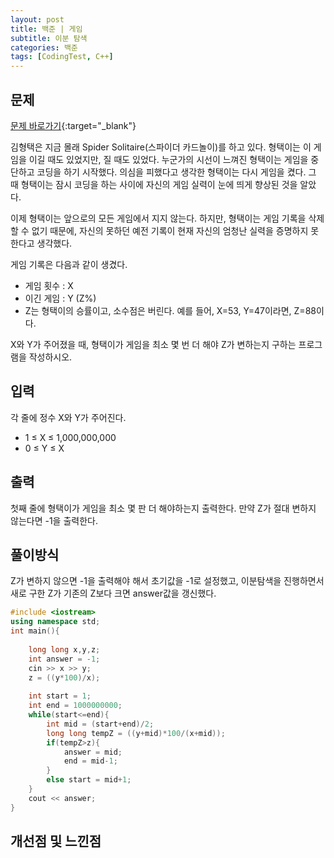```yaml
---
layout: post
title: 백준 | 게임
subtitle: 이분 탐색
categories: 백준
tags: [CodingTest, C++]
---
```


## 문제
[문제 바로가기](https://www.acmicpc.net/problem/1072){:target="_blank"}

김형택은 지금 몰래 Spider Solitaire(스파이더 카드놀이)를 하고 있다. 형택이는 이 게임을 이길 때도 있었지만, 질 때도 있었다. 누군가의 시선이 느껴진 형택이는 게임을 중단하고 코딩을 하기 시작했다. 의심을 피했다고 생각한 형택이는 다시 게임을 켰다. 그 때 형택이는 잠시 코딩을 하는 사이에 자신의 게임 실력이 눈에 띄게 향상된 것을 알았다.

이제 형택이는 앞으로의 모든 게임에서 지지 않는다. 하지만, 형택이는 게임 기록을 삭제 할 수 없기 때문에, 자신의 못하던 예전 기록이 현재 자신의 엄청난 실력을 증명하지 못한다고 생각했다.

게임 기록은 다음과 같이 생겼다.

- 게임 횟수 : X
- 이긴 게임 : Y (Z%)
- Z는 형택이의 승률이고, 소수점은 버린다. 예를 들어, X=53, Y=47이라면, Z=88이다.

X와 Y가 주어졌을 때, 형택이가 게임을 최소 몇 번 더 해야 Z가 변하는지 구하는 프로그램을 작성하시오.

## 입력

각 줄에 정수 X와 Y가 주어진다.
- 1 ≤ X ≤ 1,000,000,000
- 0 ≤ Y ≤ X

## 출력

첫째 줄에 형택이가 게임을 최소 몇 판 더 해야하는지 출력한다. 만약 Z가 절대 변하지 않는다면 -1을 출력한다.


## 풀이방식
  Z가 변하지 않으면 -1을 출력해야 해서 초기값을 -1로 설정했고, 이분탐색을 진행하면서 새로 구한 Z가 기존의 Z보다 크면 answer값을 갱신했다.
```cpp
#include <iostream>
using namespace std;
int main(){
	
	long long x,y,z;
	int answer = -1;
	cin >> x >> y;
	z = ((y*100)/x);
	
	int start = 1;
	int end = 1000000000;
	while(start<=end){
		int mid = (start+end)/2;
		long long tempZ = ((y+mid)*100/(x+mid));
		if(tempZ>z){
			answer = mid;
			end = mid-1;
		}
		else start = mid+1;
	}
	cout << answer;
}
```

## 개선점 및 느낀점

 